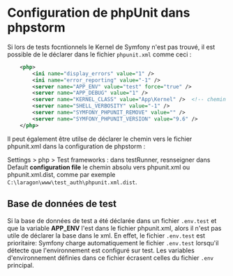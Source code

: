 # Configuration de phpUnit dans phpstorm

Si lors de tests focntionnels le Kernel de Symfony n'est pas trouvé,
il est possible de le déclarer dans le fichier `phpunit.xml` comme ceci :

```xml
    <php>
        <ini name="display_errors" value="1" />
        <ini name="error_reporting" value="-1" />
        <server name="APP_ENV" value="test" force="true" />
        <server name="APP_DEBUG" value="1" />
        <server name="KERNEL_CLASS" value="App\Kernel" />  <!-- chemin vers le Kernel -->
        <server name="SHELL_VERBOSITY" value="-1" />
        <server name="SYMFONY_PHPUNIT_REMOVE" value="" />
        <server name="SYMFONY_PHPUNIT_VERSION" value="9.6" />
    </php>
```

Il peut également être utilse de déclarer le chemin vers le fichier phpunit.xml dans la configuration de phpstorm :

Settings > php > Test frameworks : dans testRunner, resnseigner dans Default **configuration file** le chemin absolu vers phpunit.xml ou phpunit.xml.dist,
comme par exemple `C:\laragon\www\test_auth\phpunit.xml.dist`.

## Base de données de test

Si la base de données de test a été déclarée dans un fichier `.env.test` et que la variable **APP_ENV** l'est dans le fichier phpunit.xml,
alors il n'est pas utile de déclarer la base dans le xml. En effet, le fichier `.env.test` est prioritaire: 
Symfony charge automatiquement le fichier  `.env.test` lorsqu'il détecte que l'environnement est configuré sur test.
Les variables d'environnement définies dans ce fichier écrasent celles du fichier `.env` principal.
